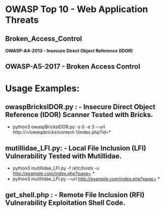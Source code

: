 # OWASP Top 10 - Web Application Threats
## Broken_Access_Control
**OWASP-A4-2013 - Insecure Direct Object Reference (IDOR)**

**OWASP-A5-2017 - Broken Access Control**
-----------------------------------------------------------
# Usage Examples:
## owaspBricksIDOR.py : - Insecure Direct Object Reference (IDOR) Scanner Tested with Bricks.
* python3 owaspBricksIDOR.py -s 0 -e 3 --url http://<ipAddress>>/owaspbricks/content-1/index.php?id=*
  
## mutillidae_LFI.py: - Local File Inclusion (LFI) Vulnerability Tested with  Mutillidae.
* python3 mutillidae_LFI.py -f /etc/hosts  -u http://example.com/index.php?page= *
* python3 mutillidae_LFI.py --url http://example.com/index.php?page= *

## get_shell.php : - Remote File Inclusion (RFI) Vulnerability Exploitation Shell Code.



